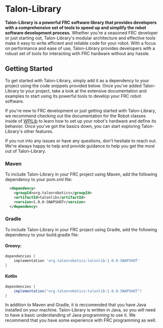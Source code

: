 # **Talon-Library**

**Talon-Library is a powerful FRC software library that provides developers with a comprehensive set of tools to speed up and simplify the robot software development process.** Whether you're a seasoned FRC developer or just starting out, Talon-Library's modular architecture and effective tools make it easy to write efficient and reliable code for your robot. With a focus on performance and ease of use, Talon-Library provides developers with a robust set of tools for interacting with FRC hardware without any hassle.
## Getting Started

To get started with Talon-Library, simply add it as a dependency to your project using the code snippets provided below. Once you've added Talon-Library to your project, take a look at the extensive documentation and examples to start using its powerful tools to develop your FRC robot software.

If you're new to FRC development or just getting started with Talon-Library, we recommend checking out the documentation for the Robot classes inside of [WPILib](https://docs.wpilib.org/en/stable/index.html) to learn how to set up your robot's hardware and define its behavior. Once you've got the basics down, you can start exploring Talon-Library's other features.

If you run into any issues or have any questions, don't hesitate to reach out. We're always happy to help and provide guidance to help you get the most out of Talon-Library.
### **Maven**

To include Talon-Library in your FRC project using Maven, add the following dependency to your pom.xml file:

```xml
  <dependency>
    <groupId>org.talonrobotics</groupId>
    <artifactId>talonlib</artifactId>
    <version>1.0.0-SNAPSHOT</version>
  </dependency>
```

### **Gradle**

To include Talon-Library in your FRC project using Gradle, add the following dependency to your build.gradle file:

#### **Groovy:**

```gradle
dependencies {
    implementation 'org.talonrobotics:talonlib:1.0.0-SNAPSHOT'
}
```

#### **Kotlin**

```gradle
dependencies {
    implementation("org.talonrobotics:talonlib:1.0.0-SNAPSHOT")
}
```

In addition to Maven and Gradle, it is reccomended that you have Java installed on your machine. Talon-Library is written in Java, so you will need to have a basic understanding of Java programming to use it. We recommend that you have some experience with FRC programming as well.

